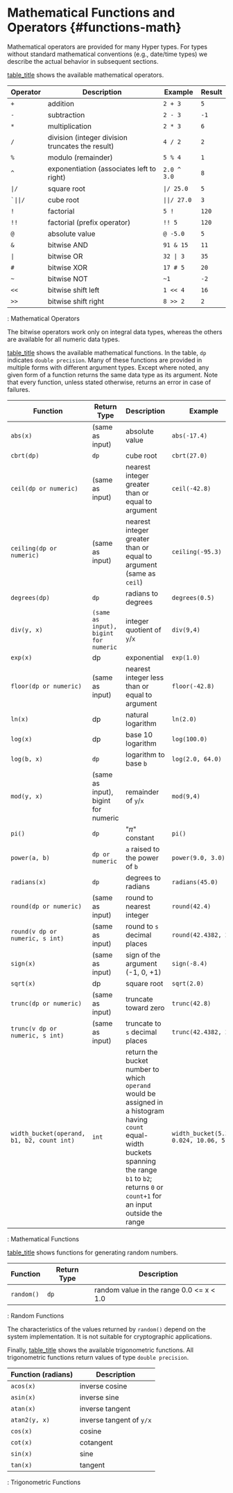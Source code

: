 # Mathematical Functions and Operators {#functions-math}

Mathematical operators are provided for many Hyper types. For types
without standard mathematical conventions (e.g., date/time types) we
describe the actual behavior in subsequent sections.

[table_title](#functions-math-op-table) shows the available mathematical
operators.

  Operator  |Description                                       |Example      |Result
  ----------|--------------------------------------------------|-------------|--------
  `+`       |addition                                          |`2 + 3`      |`5`
  `-`       |subtraction                                       |`2 - 3`      |`-1`
  `*`       |multiplication                                    |`2 * 3`      |`6`
  `/`       |division (integer division truncates the result)  |`4 / 2`      |`2`
  `%`       |modulo (remainder)                                |`5 % 4`      |`1`
  `^`       |exponentiation (associates left to right)         |`2.0 ^ 3.0`  |`8`
  <code>&#124;/</code>        |square root                     |<code>&#124;/ 25.0</code>        |`5`
  <code>`&#124;&#124;/</code> |cube root                       |<code>&#124;&#124;/ 27.0</code>  |`3`
  `!`       |factorial                                         |`5 !`        |`120`
  `!!`      |factorial (prefix operator)                       |`!! 5`       |`120`
  `@`       |absolute value                                    |`@ -5.0`     |`5`
  `&`       |bitwise AND                                       |`91 & 15`    |`11`
  <code>&#124;</code>         |bitwise OR                      |<code>32 &#124; 3</code>          |`35`
  `#`       |bitwise XOR                                       |`17 # 5`     |`20`
  `~`       |bitwise NOT                                       |`~1`         |`-2`
  `<<`      |bitwise shift left                                |`1 << 4`     |`16`
  `>>`      |bitwise shift right                               |`8 >> 2`     |`2`

  : Mathematical Operators

The bitwise operators work only on integral data types, whereas the
others are available for all numeric data types.

[table_title](#functions-math-func-table) shows the available
mathematical functions. In the table, `dp` indicates `double precision`.
Many of these functions are provided in multiple forms with different
argument types. Except where noted, any given form of a function returns
the same data type as its argument. Note that every function, unless
stated otherwise, returns an error in case of failures.

  Function                                    |Return Type                            |Description                                                                                                                                                                                               |Example                                |Result
  --------------------------------------------|---------------------------------------|----------------------------------------------------------------------------------------------------------------------------------------------------------------------------------------------------------|---------------------------------------|---------------------
  `abs(x)`                                    |(same as input)                        |absolute value                                                                                                                                                                                            |`abs(-17.4)`                           |`17.4`
  `cbrt(dp)`                                  |`dp`                                   |cube root                                                                                                                                                                                                 |`cbrt(27.0)`                           |`3.0`
  `ceil(dp or numeric)`                       |(same as input)                        |nearest integer greater than or equal to argument                                                                                                                                                         |`ceil(-42.8)`                          |`-42.0`
  `ceiling(dp or numeric)`                    |(same as input)                        |nearest integer greater than or equal to argument (same as `ceil`)                                                                                                                                        |`ceiling(-95.3)`                       |`-95.0`
  `degrees(dp)`                               |`dp`                                   |radians to degrees                                                                                                                                                                                        |`degrees(0.5)`                         |`28.6478897565412`
  `div(y, x)`                                 |`(same as input), bigint for numeric`  |integer quotient of `y`/`x`                                                                                                                                                                               |`div(9,4)`                             |`2`
  `exp(x)`                                    |dp                                     |exponential                                                                                                                                                                                               |`exp(1.0)`                             |`2.71828182845905`
  `floor(dp or numeric)`                      |(same as input)                        |nearest integer less than or equal to argument                                                                                                                                                            |`floor(-42.8)`                         |`-43.0`
  `ln(x)`                                     |dp                                     |natural logarithm                                                                                                                                                                                         |`ln(2.0)`                              |`0.693147180559945`
  `log(x)`                                    |dp                                     |base 10 logarithm                                                                                                                                                                                         |`log(100.0)`                           |`2.0`
  `log(b, x)`                                 |`dp`                                   |logarithm to base `b`                                                                                                                                                                                     |`log(2.0, 64.0)`                       |`6.0000000000`
  `mod(y, x)`                                 |(same as input), bigint for numeric    |remainder of `y`/`x`                                                                                                                                                                                      |`mod(9,4)`                             |`1`
  `pi()`                                      |`dp`                                   |"𝜋" constant                                                                                                                                                                                              |`pi()`                                 |`3.14159265358979`
  `power(a, b)`                               |`dp or numeric`                        |`a` raised to the power of `b`                                                                                                                                                                            |`power(9.0, 3.0)`                      |`729`
  `radians(x)`                                |`dp`                                   |degrees to radians                                                                                                                                                                                        |`radians(45.0)`                        |`0.785398163397448`
  `round(dp or numeric)`                      |(same as input)                        |round to nearest integer                                                                                                                                                                                  |`round(42.4)`                          |`42`
  `round(v dp or numeric, s int)`             |(same as input)                        |round to `s` decimal places                                                                                                                                                                               |`round(42.4382, 2)`                    |`42.44`
  `sign(x)`                                   |(same as input)                        |sign of the argument (-1, 0, +1)                                                                                                                                                                          |`sign(-8.4)`                           |`-1`
  `sqrt(x)`                                   |dp                                     |square root                                                                                                                                                                                               |`sqrt(2.0)`                            |`1.4142135623731`
  `trunc(dp or numeric)`                      |(same as input)                        |truncate toward zero                                                                                                                                                                                      |`trunc(42.8)`                          |`42`
  `trunc(v dp or numeric, s int)`             |(same as input)                        |truncate to `s` decimal places                                                                                                                                                                            |`trunc(42.4382, 2)`                    |`42.43`
  `width_bucket(operand, b1, b2, count int)`  |`int`                                  |return the bucket number to which `operand` would be assigned in a histogram having `count` equal-width buckets spanning the range `b1` to `b2`; returns `0` or `count+1` for an input outside the range  |`width_bucket(5.35, 0.024, 10.06, 5)`  |`3`

  : Mathematical Functions

[table_title](#functions-math-random-table) shows functions for
generating random numbers.

  Function    |Return Type  |Description
  ------------|-------------|--------------------------------------------
  `random()`  |`dp`         |random value in the range 0.0 \<= x \< 1.0

  : Random Functions

The characteristics of the values returned by `random()` depend on the
system implementation. It is not suitable for cryptographic
applications.

Finally, [table_title](#functions-math-trig-table) shows the available
trigonometric functions. All trigonometric functions return values of
type `double precision`.

  Function (radians)  |Description
  --------------------|--------------------------
  `acos(x)`           |inverse cosine
  `asin(x)`           |inverse sine
  `atan(x)`           |inverse tangent
  `atan2(y, x)`       |inverse tangent of `y/x`
  `cos(x)`            |cosine
  `cot(x)`            |cotangent
  `sin(x)`            |sine
  `tan(x)`            |tangent

  : Trigonometric Functions
